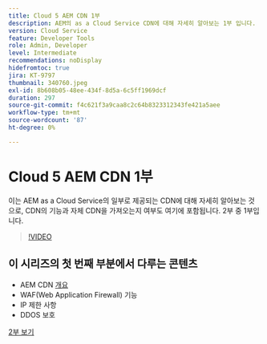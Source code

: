 ```yaml
---
title: Cloud 5 AEM CDN 1부
description: AEM의 as a Cloud Service CDN에 대해 자세히 알아보는 1부 입니다.
version: Cloud Service
feature: Developer Tools
role: Admin, Developer
level: Intermediate
recommendations: noDisplay
hidefromtoc: true
jira: KT-9797
thumbnail: 340760.jpeg
exl-id: 8b608b05-48ee-434f-8d5a-6c5ff1969dcf
duration: 297
source-git-commit: f4c621f3a9caa8c2c64b8323312343fe421a5aee
workflow-type: tm+mt
source-wordcount: '87'
ht-degree: 0%

---
```


# Cloud 5 AEM CDN 1부

이는 AEM as a Cloud Service의 일부로 제공되는 CDN에 대해 자세히 알아보는 것으로, CDN의 기능과 자체 CDN을 가져오는지 여부도 여기에 포함됩니다. 2부 중 1부입니다.

>[!VIDEO](https://video.tv.adobe.com/v/340760?quality=12&learn=on)

## 이 시리즈의 첫 번째 부분에서 다루는 콘텐츠

+ AEM CDN [개요](https://experienceleague.adobe.com/docs/experience-manager-cloud-service/content/implementing/content-delivery/cdn.html)
+ WAF(Web Application Firewall) 기능
+ IP 제한 사항
+ DDOS 보호

[2부 보기](cloud5-aem-cdn-part2.md)